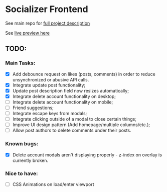 # Socializer Frontend

See main repo for [full project description](https://github.com/janaiscoding/socializer/blob/main/README.md)

See [live preview here](https://socializerme.vercel.app/)

## TODO:

### Main Tasks:

- [x] Add debounce request on likes (posts, comments) in order to reduce unsynchronized or abusive API calls.
- [x] Integrate update post functionality;
- [x] Update post description field now resizes automatically;
- [x] Integrate delete account functionality on desktop;
- [ ] Integrate delete account functionality on mobile;
- [ ] Friend suggestions;
- [ ] Integrate escape keys from modals;
- [ ] Integrate clicking outside of a modal to close certain things;
- [ ] Improve UI design pattern (Add homepage/multiple columns/etc.);
- [ ] Allow post authors to delete comments under their posts.

### Known bugs:

- [x] Delete account modals aren't displaying properly - z-index on overlay is currently broken.

### Nice to have:

- [ ] CSS Animations on load/enter viewport
